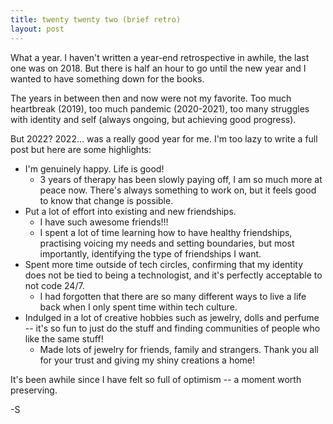 ```yaml
---
title: twenty twenty two (brief retro)
layout: post
---
```


What a year. I haven't written a year-end retrospective in awhile, the last one was on 2018. But there is half an hour to go until the new year and I wanted to have something down for the books.

The years in between then and now were not my favorite. Too much heartbreak (2019), too much pandemic (2020-2021), too many struggles with identity and self (always ongoing, but achieving good progress).

But 2022? 2022... was a really good year for me. I'm too lazy to write a full post but here are some highlights:

- I'm genuinely happy. Life is good!
  - 3 years of therapy has been slowly paying off, I am so much more at peace now. There's always something to work on, but it feels good to know that change is possible.
- Put a lot of effort into existing and new friendships.
  - I have such awesome friends!!!
  - I spent a lot of time learning how to have healthy friendships, practising voicing my needs and setting boundaries, but most importantly, identifying the type of friendships I want.
- Spent more time outside of tech circles, confirming that my identity does not be tied to being a technologist, and it's perfectly acceptable to not code 24/7.
  - I had forgotten that there are so many different ways to live a life back when I only spent time within tech culture.
- Indulged in a lot of creative hobbies such as jewelry, dolls and perfume -- it's so fun to just do the stuff and finding communities of people who like the same stuff!
  - Made lots of jewelry for friends, family and strangers. Thank you all for your trust and giving my shiny creations a home!

It's been awhile since I have felt so full of optimism -- a moment worth preserving.

-S
